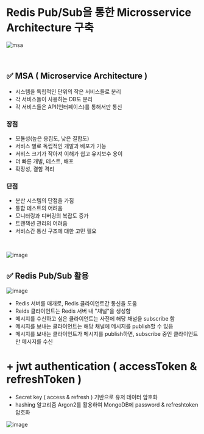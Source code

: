 # Redis Pub/Sub을 통한 Microsservice Architecture 구축

![msa](https://github.com/user-attachments/assets/5f9ad7b0-1e71-4831-9fad-0465e99611ee)

<br/>

## ✅ MSA ( Microservice Architecture )
* 시스템을 독립적인 단위의 작은 서비스들로 분리
* 각 서비스들이 사용하는 DB도 분리
* 각 서비스들은 API(인터페이스)를 통해서만 통신

### 장점
* 모듈성(높은 응집도, 낮은 결합도)
* 서비스 별로 독립적인 개발과 배포가 가능
* 서비스 크기가 작아져 이해가 쉽고 유지보수 용이
* 더 빠른 개발, 테스트, 배포
* 확장성, 결함 격리

### 단점
* 분산 시스템의 단점을 가짐
* 통합 테스트의 어려움
* 모니터링과 디버깅의 복잡도 증가
* 트랜잭션 관리의 어려움
* 서비스간 통신 구조에 대한 고민 필요

<br/>

![image](https://github.com/user-attachments/assets/c67d3c39-48b6-4103-bd1b-ffaf966cfb0f)

## ✅ Redis Pub/Sub 활용

![image](https://github.com/user-attachments/assets/b1b8fb4a-a0ef-4241-a63b-6f5951e7bda7)

* Redis 서버를 매개로, Redis 클라이언트간 통신을 도움
* Reids 클라이언트는 Redis 서버 내 "채널"을 생성함
* 메시지를 수신하고 싶은 클라이언트는 사전에 해당 채널을 subscribe 함
* 메시지를 보내는 클라이언트는 해당 채널에 메시지를 publish할 수 있음
* 메시지를 보내는 클라이언트가 메시지를 publish하면, subscribe 중인 클라이언트만 메시지를 수신

# + jwt authentication ( accessToken & refreshToken )
* Secret key ( access & refresh ) 기반으로 유저 데이터 암호화
* hashing 알고리즘 Argon2를 활용하여 MongoDB에 password & refreshtoken 암호화

![image](https://github.com/user-attachments/assets/c1b45739-e5fa-4434-b44a-a4e0497b6d30)
